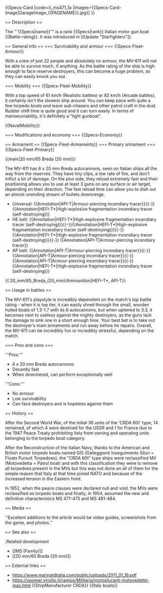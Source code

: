 {{Specs-Card
|code=it_ms471_1a
|images={{Specs-Card-Image|GarageImage_{{PAGENAME}}.jpg}}
}}

== Description ==
<!-- ''In the first part of the description, cover the history of the ship's creation and military application. In the second part, tell the reader about using this ship in the game. Add a screenshot: if a beginner player has a hard time remembering vehicles by name, a picture will help them identify the ship in question.'' -->
The '''{{Specs|name}}''' is a rank {{Specs|rank}} Italian motor gun boat {{Battle-rating}}. It was introduced in [[Update "Starfighters"]].

== General info ==
=== Survivability and armour ===
{{Specs-Fleet-Armour}}
<!-- ''Talk about the vehicle's armour. Note the most well-defended and most vulnerable zones, e.g. the ammo magazine. Evaluate the composition of components and assemblies responsible for movement and manoeuvrability. Evaluate the survivability of the primary and secondary armaments separately. Don't forget to mention the size of the crew, which plays an important role in fleet mechanics. Save tips on preserving survivability for the "Usage in battles" section. If necessary, use a graphical template to show the most well-protected or most vulnerable points in the armour.'' -->
With a crew of just 22 people and absolutely no armour, the MV-611 will not be able to survive much, if anything. As the battle rating of the ship is high enough to face reserve destroyers, this can become a huge problem, as they can easily knock you out.

=== Mobility ===
{{Specs-Fleet-Mobility}}
<!-- ''Write about the ship's mobility. Evaluate its power and manoeuvrability, rudder rerouting speed, stopping speed at full tilt, with its maximum forward and reverse speed.'' -->
With a top speed of 61 km/h (Realistic battles) or 82 km/h (Arcade battles), it certainly isn't the slowest ship around. You can keep pace with quite a few torpedo boats and leave sub-chasers and other patrol craft in the dust. Rudder shift time is quite good and it can turn easily. In terms of manoeuvrability, it's definitely a "light gunboat".

{{NavalMobility}}

=== Modifications and economy ===
{{Specs-Economy}}

== Armament ==
{{Specs-Fleet-Armaments}}
=== Primary armament ===
{{Specs-Fleet-Primary}}
<!-- ''Provide information about the characteristics of the primary armament. Evaluate their efficacy in battle based on their reload speed, ballistics and the capacity of their shells. Add a link to the main article about the weapon: <code><nowiki>{{main|Weapon name (calibre)}}</nowiki></code>. Broadly describe the ammunition available for the primary armament, and provide recommendations on how to use it and which ammunition to choose.'' -->
{{main|20 mm/65 Breda (20 mm)}}

The MV-611 has 6 x 20 mm Breda autocannons, seen on Italian ships all the way from the reserves. They have tiny clips, a low rate of fire, and don't inflict a lot of damage. On the plus side, they reload extremely fast and their positioning allows you to use at least 3 guns on any surface or air target, depending on their direction. The fast reload time can allow you to dish out an almost unending stream of bullets downrange.

* Universal: {{Annotation|API-T|Armour-piercing incendiary tracer}}{{-}}{{Annotation|HEFI-T*|High-explosive fragmentation incendiary tracer (self-destroying)}}
* HE belt: {{Annotation|HEFI-T*|High-explosive fragmentation incendiary tracer (self-destroying)}}{{-}}{{Annotation|HEFI-T*|High-explosive fragmentation incendiary tracer (self-destroying)}}{{-}}{{Annotation|HEFI-T*|High-explosive fragmentation incendiary tracer (self-destroying)}}{{-}}  {{Annotation|API-T|Armour-piercing incendiary tracer}}
* AP belt: {{Annotation|API-T|Armour-piercing incendiary tracer}}{{-}}{{Annotation|API-T|Armour-piercing incendiary tracer}}{{-}}{{Annotation|API-T|Armour-piercing incendiary tracer}}{{-}}{{Annotation|HEFI-T*|High-explosive fragmentation incendiary tracer (self-destroying)}}

{{:20_mm/65_Breda_(20_mm)/Ammunition|HEFI-T*, API-T}}

== Usage in battles ==
<!-- ''Describe the technique of using this ship, the characteristics of her use in a team and tips on strategy. Abstain from writing an entire guide – don't try to provide a single point of view, but give the reader food for thought. Talk about the most dangerous opponents for this vehicle and provide recommendations on fighting them. If necessary, note the specifics of playing with this vehicle in various modes (AB, RB, SB).'' -->
The MV-611's playstyle is incredibly dependent on the match's top battle rating - when it is top tier, it can easily shred through the small, wooden hulled boats of 1.3-1.7 with its 6 autocannons, but when uptiered to 3.3, it becomes next to useless against the mighty destroyers, as the guns lack the damage to sink one in a short enough time. Your best bet is to take out the destroyer's main armaments and run away before he repairs. Overall, the MV-611 can be incredibly fun or incredibly stressful, depending on the match.

=== Pros and cons ===
<!-- ''Summarise and briefly evaluate the vehicle in terms of its characteristics and combat effectiveness. Mark its pros and cons in the bulleted list. Try not to use more than 6 points for each of the characteristics. Avoid using categorical definitions such as "bad", "good" and the like - use substitutions with softer forms such as "inadequate" and "effective".'' -->
'''Pros:'''

* 6 x 20 mm Breda autocannons
* Decently fast
* When downtiered, can perform exceptionally well

'''Cons:'''

* No armour
* Low survivability
* Can face destroyers and is hopeless against them

== History ==
<!-- ''Describe the history of the creation and combat usage of the ship in more detail than in the introduction. If the historical reference turns out to be too long, take it to a separate article, taking a link to the article about the ship and adding a block "/History" (example: <nowiki>https://wiki.warthunder.com/(Ship-name)/History</nowiki>) and add a link to it here using the <code>main</code> template. Be sure to reference text and sources by using <code><nowiki><ref></ref></nowiki></code>, as well as adding them at the end of the article with <code><nowiki><references /></nowiki></code>. This section may also include the ship's dev blog entry (if applicable) and the in-game encyclopedia description (under <code><nowiki>=== In-game description ===</nowiki></code>, also if applicable).'' -->
After the Second World War, of the initial 36 units of the 'CRDA 60t' type, 14 remained, of which 4 were destined for the USSR and 1 for France due to the 1947 Peace Treaty prohibiting Italy from owning and operating units belonging to the torpedo boat category.

After the Reconstruction of the Italian Navy, thanks to the American and British motor torpedo boats named GIS (Galleggianti Inseguimento Siluri = Floats Pursuit Torpedoes), the "CRDA 60t" type ships were reclassified MV (Motovedetta = Patrol boat) and with this classification they were to remove all torpedoes present in the MVs but this was not done on all of them for the simple reason that Italy at that time joined NATO and because of the increased tension in the Eastern front.

In 1952, when the peace clauses were declared null and void, the MVs were reclassified as torpedo boats and finally, in 1954, assumed the new and definitive characteristics MS 471-475 and MS 481-484.

== Media ==
<!-- ''Excellent additions to the article would be video guides, screenshots from the game, and photos.'' -->
''Excellent additions to the article would be video guides, screenshots from the game, and photos.''

== See also ==
<!-- ''Links to articles on the War Thunder Wiki that you think will be useful for the reader, for example:''
* ''reference to the series of the ship;''
* ''links to approximate analogues of other nations and research trees.'' -->

;Related development

* [[MS (Family)]]
* [[20 mm/65 Breda (20 mm)]]

== External links ==
<!-- ''Paste links to sources and external resources, such as:''
* ''topic on the official game forum;''
* ''other literature.'' -->

* https://www.marinaiditalia.com/public/uploads/2011_01_16.pdf
* https://xoomer.virgilio.it/ramius/Militaria/motosiluranti-motovedette-mas.html
{{ShipManufacturer CRDA}}
{{Italy boats}}